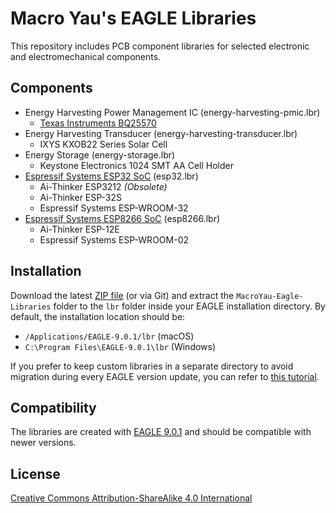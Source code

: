 # Macro Yau's EAGLE Libraries

This repository includes PCB component libraries for selected electronic and electromechanical components.

## Components

- Energy Harvesting Power Management IC (energy-harvesting-pmic.lbr)
  - [Texas Instruments BQ25570](www.ti.com/product/bq25570)
- Energy Harvesting Transducer (energy-harvesting-transducer.lbr)
  - IXYS KXOB22 Series Solar Cell
- Energy Storage (energy-storage.lbr)
  - Keystone Electronics 1024 SMT AA Cell Holder
- [Espressif Systems ESP32 SoC](http://www.espressif.com/en/products/hardware/esp32/overview) (esp32.lbr)
  - Ai-Thinker ESP3212 _(Obsolete)_
  - Ai-Thinker ESP-32S
  - Espressif Systems ESP-WROOM-32
- [Espressif Systems ESP8266 SoC](https://www.espressif.com/en/products/hardware/esp8266ex/overview) (esp8266.lbr)
  - Ai-Thinker ESP-12E
  - Espressif Systems ESP-WROOM-02

## Installation

Download the latest [ZIP file](https://github.com/MacroYau/MacroYau-EAGLE-Libraries/archive/master.zip) (or via Git) and extract the `MacroYau-Eagle-Libraries` folder to the `lbr` folder inside your EAGLE installation directory. By default, the installation location should be:

- `/Applications/EAGLE-9.0.1/lbr` (macOS)
- `C:\Program Files\EAGLE-9.0.1\lbr` (Windows)

If you prefer to keep custom libraries in a separate directory to avoid migration during every EAGLE version update, you can refer to [this tutorial](https://github.com/adafruit/Adafruit-Eagle-Library).

## Compatibility

The libraries are created with [EAGLE 9.0.1](https://www.autodesk.com/products/eagle/overview) and should be compatible with newer versions.

## License

[Creative Commons Attribution-ShareAlike 4.0 International](https://creativecommons.org/licenses/by-sa/4.0/)
